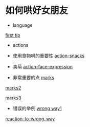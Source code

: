 
# 如何哄好女朋友 

- language

[first tip](https://static.dingtalk.com/media/lALPBbCc1i7kw1bNB4DNBDg_1080_1920.png_620x10000q90g.jpg?auth_bizType=IM&auth_bizEntity=%7B%22cid%22%3A%224248001%3A185863030%22%2C%22msgId%22%3A%22257072728511%22%7D&open_id=185863030)

- actions
+ 使用食物哄的重要性
[action-snacks](https://static.dingtalk.com/media/lALPBbCc1i7m2FXNB4DNBDg_1080_1920.png_620x10000q90g.jpg?auth_bizType=IM&auth_bizEntity={"cid"%3A"4248001%3A185863030"%2C"msgId"%3A"259201263676"}&open_id=185863030)

+ 卖萌
[action-face-expression](https://static.dingtalk.com/media/lALPBbCc1i7m2FfNB4DNBDg_1080_1920.png_620x10000q90g.jpg?auth_bizType=IM&auth_bizEntity=%7B%22cid%22%3A%224248001%3A185863030%22%2C%22msgId%22%3A%22259153494029%22%7D&open_id=185863030)

+ 非常重要的点
[marks](https://static.dingtalk.com/media/lADPBbCc1i7m2FrNB4DNBDg_1080_1920.jpg_620x10000q90g.jpg?auth_bizType=IM&auth_bizEntity=%7B%22cid%22%3A%224248001%3A185863030%22%2C%22msgId%22%3A%22259121593571%22%7D&open_id=185863030)

[marks2](https://static.dingtalk.com/media/lADPBbCc1i7m2FzNB4DNBDg_1080_1920.jpg_620x10000q90g.jpg?auth_bizType=IM&auth_bizEntity=%7B%22cid%22%3A%224248001%3A185863030%22%2C%22msgId%22%3A%22259185258737%22%7D&open_id=185863030)

[marks3](https://static.dingtalk.com/media/lALPBbCc1i7m2F3NB4DNBDg_1080_1920.png_620x10000q90g.jpg?auth_bizType=IM&auth_bizEntity=%7B%22cid%22%3A%224248001%3A185863030%22%2C%22msgId%22%3A%22259153494312%22%7D&open_id=185863030)


- 错误的举例
[wrong way1](https://static.dingtalk.com/media/lADPBbCc1i7m2GHNB4DNBDg_1080_1920.jpg_620x10000q90g.jpg?auth_bizType=IM&auth_bizEntity=%7B%22cid%22%3A%224248001%3A185863030%22%2C%22msgId%22%3A%22257088582281%22%7D&open_id=185863030)

[reaction-to-wrong-way](https://static.dingtalk.com/media/lALPBbCc1i7m2GLNB4DNBDg_1080_1920.png_620x10000q90g.jpg?auth_bizType=IM&auth_bizEntity=%7B%22cid%22%3A%224248001%3A185863030%22%2C%22msgId%22%3A%22259185258934%22%7D&open_id=185863030)
